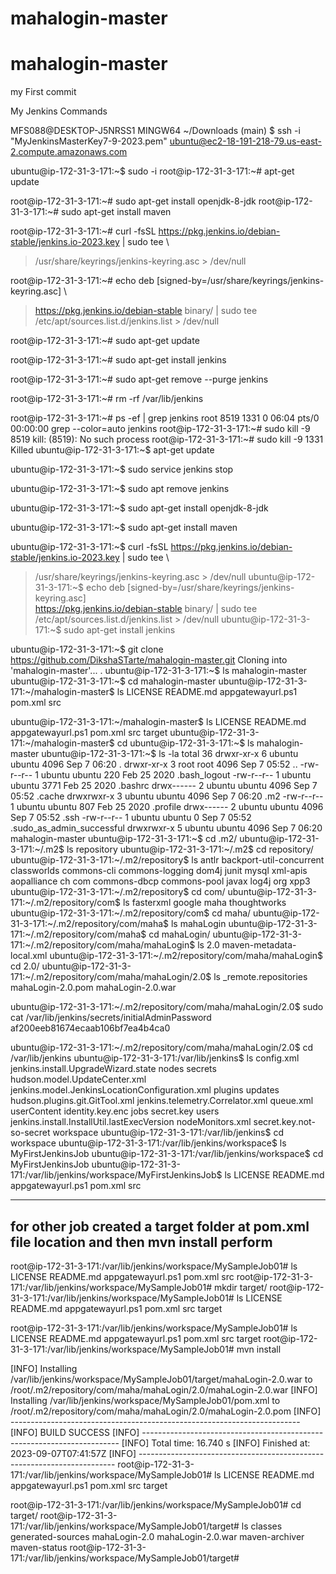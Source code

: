 # mahalogin-master
# mahalogin-master
my First commit



My Jenkins Commands 

MFS088@DESKTOP-J5NRSS1 MINGW64 ~/Downloads (main)
$ ssh -i "MyJenkinsMasterKey7-9-2023.pem" ubuntu@ec2-18-191-218-79.us-east-2.compute.amazonaws.com

ubuntu@ip-172-31-3-171:~$ sudo -i
root@ip-172-31-3-171:~# apt-get update

root@ip-172-31-3-171:~# sudo apt-get install openjdk-8-jdk
root@ip-172-31-3-171:~# sudo apt-get install maven

root@ip-172-31-3-171:~# curl -fsSL https://pkg.jenkins.io/debian-stable/jenkins.io-2023.key | sudo tee \
>   /usr/share/keyrings/jenkins-keyring.asc > /dev/null
> 
root@ip-172-31-3-171:~# echo deb [signed-by=/usr/share/keyrings/jenkins-keyring.asc] \
>   https://pkg.jenkins.io/debian-stable binary/ | sudo tee \
>   /etc/apt/sources.list.d/jenkins.list > /dev/null
> 
root@ip-172-31-3-171:~# sudo apt-get update

root@ip-172-31-3-171:~# sudo apt-get install jenkins

root@ip-172-31-3-171:~# sudo apt-get remove --purge jenkins

root@ip-172-31-3-171:~#  rm -rf /var/lib/jenkins

root@ip-172-31-3-171:~# ps -ef | grep jenkins
root        8519    1331  0 06:04 pts/0    00:00:00 grep --color=auto jenkins
root@ip-172-31-3-171:~# sudo kill -9 8519
kill: (8519): No such process
root@ip-172-31-3-171:~# sudo kill -9 1331
Killed
ubuntu@ip-172-31-3-171:~$ apt-get update

ubuntu@ip-172-31-3-171:~$ sudo service jenkins stop

ubuntu@ip-172-31-3-171:~$ sudo apt remove jenkins

ubuntu@ip-172-31-3-171:~$ sudo apt-get install openjdk-8-jdk

ubuntu@ip-172-31-3-171:~$ sudo apt-get install maven

ubuntu@ip-172-31-3-171:~$ curl -fsSL https://pkg.jenkins.io/debian-stable/jenkins.io-2023.key | sudo tee \
>   /usr/share/keyrings/jenkins-keyring.asc > /dev/null
ubuntu@ip-172-31-3-171:~$ echo deb [signed-by=/usr/share/keyrings/jenkins-keyring.asc] \
>   https://pkg.jenkins.io/debian-stable binary/ | sudo tee \
>   /etc/apt/sources.list.d/jenkins.list > /dev/null
ubuntu@ip-172-31-3-171:~$ sudo apt-get install jenkins

ubuntu@ip-172-31-3-171:~$ git clone https://github.com/DikshaSTarte/mahalogin-master.git
Cloning into 'mahalogin-master'...
.
ubuntu@ip-172-31-3-171:~$ ls
mahalogin-master
ubuntu@ip-172-31-3-171:~$ cd mahalogin-master
ubuntu@ip-172-31-3-171:~/mahalogin-master$ ls
LICENSE  README.md  appgatewayurl.ps1  pom.xml  src


ubuntu@ip-172-31-3-171:~/mahalogin-master$ ls
LICENSE  README.md  appgatewayurl.ps1  pom.xml  src  target
ubuntu@ip-172-31-3-171:~/mahalogin-master$ cd
ubuntu@ip-172-31-3-171:~$ ls
mahalogin-master
ubuntu@ip-172-31-3-171:~$ ls -la
total 36
drwxr-xr-x 6 ubuntu ubuntu 4096 Sep  7 06:20 .
drwxr-xr-x 3 root   root   4096 Sep  7 05:52 ..
-rw-r--r-- 1 ubuntu ubuntu  220 Feb 25  2020 .bash_logout
-rw-r--r-- 1 ubuntu ubuntu 3771 Feb 25  2020 .bashrc
drwx------ 2 ubuntu ubuntu 4096 Sep  7 05:52 .cache
drwxrwxr-x 3 ubuntu ubuntu 4096 Sep  7 06:20 .m2
-rw-r--r-- 1 ubuntu ubuntu  807 Feb 25  2020 .profile
drwx------ 2 ubuntu ubuntu 4096 Sep  7 05:52 .ssh
-rw-r--r-- 1 ubuntu ubuntu    0 Sep  7 05:52 .sudo_as_admin_successful
drwxrwxr-x 5 ubuntu ubuntu 4096 Sep  7 06:20 mahalogin-master
ubuntu@ip-172-31-3-171:~$ cd .m2/
ubuntu@ip-172-31-3-171:~/.m2$ ls
repository
ubuntu@ip-172-31-3-171:~/.m2$ cd repository/
ubuntu@ip-172-31-3-171:~/.m2/repository$ ls
antlr        backport-util-concurrent  classworlds  commons-cli   commons-logging  dom4j  junit  mysql  xml-apis
aopalliance  ch                        com          commons-dbcp  commons-pool     javax  log4j  org    xpp3
ubuntu@ip-172-31-3-171:~/.m2/repository$ cd com/
ubuntu@ip-172-31-3-171:~/.m2/repository/com$ ls
fasterxml  google  maha  thoughtworks
ubuntu@ip-172-31-3-171:~/.m2/repository/com$ cd maha/
ubuntu@ip-172-31-3-171:~/.m2/repository/com/maha$ ls
mahaLogin
ubuntu@ip-172-31-3-171:~/.m2/repository/com/maha$ cd mahaLogin/
ubuntu@ip-172-31-3-171:~/.m2/repository/com/maha/mahaLogin$ ls
2.0  maven-metadata-local.xml
ubuntu@ip-172-31-3-171:~/.m2/repository/com/maha/mahaLogin$ cd 2.0/
ubuntu@ip-172-31-3-171:~/.m2/repository/com/maha/mahaLogin/2.0$ ls
_remote.repositories  mahaLogin-2.0.pom  mahaLogin-2.0.war

ubuntu@ip-172-31-3-171:~/.m2/repository/com/maha/mahaLogin/2.0$ sudo cat /var/lib/jenkins/secrets/initialAdminPassword
af200eeb81674ecaab106bf7ea4b4ca0

ubuntu@ip-172-31-3-171:~/.m2/repository/com/maha/mahaLogin/2.0$ cd /var/lib/jenkins
ubuntu@ip-172-31-3-171:/var/lib/jenkins$ ls
config.xml                                   jenkins.install.UpgradeWizard.state             nodes                     secrets
hudson.model.UpdateCenter.xml                jenkins.model.JenkinsLocationConfiguration.xml  plugins                   updates
hudson.plugins.git.GitTool.xml               jenkins.telemetry.Correlator.xml                queue.xml                 userContent
identity.key.enc                             jobs                                            secret.key                users
jenkins.install.InstallUtil.lastExecVersion  nodeMonitors.xml                                secret.key.not-so-secret  workspace
ubuntu@ip-172-31-3-171:/var/lib/jenkins$ cd workspace
ubuntu@ip-172-31-3-171:/var/lib/jenkins/workspace$ ls
MyFirstJenkinsJob
ubuntu@ip-172-31-3-171:/var/lib/jenkins/workspace$ cd MyFirstJenkinsJob
ubuntu@ip-172-31-3-171:/var/lib/jenkins/workspace/MyFirstJenkinsJob$ ls
LICENSE  README.md  appgatewayurl.ps1  pom.xml  src

--------------------------------------
for other job created a target folder at pom.xml file location and then mvn install perform 
------------------------
root@ip-172-31-3-171:/var/lib/jenkins/workspace/MySampleJob01# ls
LICENSE  README.md  appgatewayurl.ps1  pom.xml  src
root@ip-172-31-3-171:/var/lib/jenkins/workspace/MySampleJob01# mkdir target/
root@ip-172-31-3-171:/var/lib/jenkins/workspace/MySampleJob01# ls
LICENSE  README.md  appgatewayurl.ps1  pom.xml  src  target



root@ip-172-31-3-171:/var/lib/jenkins/workspace/MySampleJob01# ls
LICENSE  README.md  appgatewayurl.ps1  pom.xml  src  target
root@ip-172-31-3-171:/var/lib/jenkins/workspace/MySampleJob01# mvn install

[INFO] Installing /var/lib/jenkins/workspace/MySampleJob01/target/mahaLogin-2.0.war to /root/.m2/repository/com/maha/mahaLogin/2.0/mahaLogin-2.0.war
[INFO] Installing /var/lib/jenkins/workspace/MySampleJob01/pom.xml to /root/.m2/repository/com/maha/mahaLogin/2.0/mahaLogin-2.0.pom
[INFO] ------------------------------------------------------------------------
[INFO] BUILD SUCCESS
[INFO] ------------------------------------------------------------------------
[INFO] Total time:  16.740 s
[INFO] Finished at: 2023-09-07T07:41:57Z
[INFO] ------------------------------------------------------------------------
root@ip-172-31-3-171:/var/lib/jenkins/workspace/MySampleJob01# ls
LICENSE  README.md  appgatewayurl.ps1  pom.xml  src  target

root@ip-172-31-3-171:/var/lib/jenkins/workspace/MySampleJob01# cd target/
root@ip-172-31-3-171:/var/lib/jenkins/workspace/MySampleJob01/target# ls
classes  generated-sources  mahaLogin-2.0  mahaLogin-2.0.war  maven-archiver  maven-status
root@ip-172-31-3-171:/var/lib/jenkins/workspace/MySampleJob01/target#

